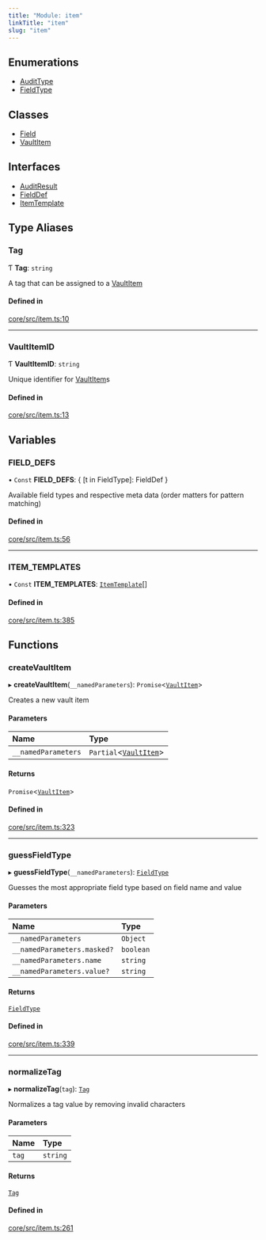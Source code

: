 ```yaml
---
title: "Module: item"
linkTitle: "item"
slug: "item"
---
```


## Enumerations

-   [AuditType](../../enums/item.AuditType)
-   [FieldType](../../enums/item.FieldType)

## Classes

-   [Field](../../classes/item.Field)
-   [VaultItem](../../classes/item.VaultItem)

## Interfaces

-   [AuditResult](../../interfaces/item.AuditResult)
-   [FieldDef](../../interfaces/item.FieldDef)
-   [ItemTemplate](../../interfaces/item.ItemTemplate)

## Type Aliases

### Tag

Ƭ **Tag**: `string`

A tag that can be assigned to a [VaultItem](../../classes/item.VaultItem)

#### Defined in

[core/src/item.ts:10](https://github.com/padloc/padloc/blob/b00eb4fd/packages/core/src/item.ts#L10)

---

### VaultItemID

Ƭ **VaultItemID**: `string`

Unique identifier for [VaultItem](../../classes/item.VaultItem)s

#### Defined in

[core/src/item.ts:13](https://github.com/padloc/padloc/blob/b00eb4fd/packages/core/src/item.ts#L13)

## Variables

### FIELD_DEFS

• `Const` **FIELD_DEFS**: { [t in FieldType]: FieldDef }

Available field types and respective meta data (order matters for pattern
matching)

#### Defined in

[core/src/item.ts:56](https://github.com/padloc/padloc/blob/b00eb4fd/packages/core/src/item.ts#L56)

---

### ITEM_TEMPLATES

• `Const` **ITEM_TEMPLATES**:
[`ItemTemplate`](../../interfaces/item.ItemTemplate)[]

#### Defined in

[core/src/item.ts:385](https://github.com/padloc/padloc/blob/b00eb4fd/packages/core/src/item.ts#L385)

## Functions

### createVaultItem

▸ **createVaultItem**(`__namedParameters`):
`Promise`<[`VaultItem`](../../classes/item.VaultItem)\>

Creates a new vault item

#### Parameters

| Name                | Type                                                    |
| :------------------ | :------------------------------------------------------ |
| `__namedParameters` | `Partial`<[`VaultItem`](../../classes/item.VaultItem)\> |

#### Returns

`Promise`<[`VaultItem`](../../classes/item.VaultItem)\>

#### Defined in

[core/src/item.ts:323](https://github.com/padloc/padloc/blob/b00eb4fd/packages/core/src/item.ts#L323)

---

### guessFieldType

▸ **guessFieldType**(`__namedParameters`):
[`FieldType`](../../enums/item.FieldType)

Guesses the most appropriate field type based on field name and value

#### Parameters

| Name                        | Type      |
| :-------------------------- | :-------- |
| `__namedParameters`         | `Object`  |
| `__namedParameters.masked?` | `boolean` |
| `__namedParameters.name`    | `string`  |
| `__namedParameters.value?`  | `string`  |

#### Returns

[`FieldType`](../../enums/item.FieldType)

#### Defined in

[core/src/item.ts:339](https://github.com/padloc/padloc/blob/b00eb4fd/packages/core/src/item.ts#L339)

---

### normalizeTag

▸ **normalizeTag**(`tag`): [`Tag`](item.md#tag)

Normalizes a tag value by removing invalid characters

#### Parameters

| Name  | Type     |
| :---- | :------- |
| `tag` | `string` |

#### Returns

[`Tag`](item.md#tag)

#### Defined in

[core/src/item.ts:261](https://github.com/padloc/padloc/blob/b00eb4fd/packages/core/src/item.ts#L261)
